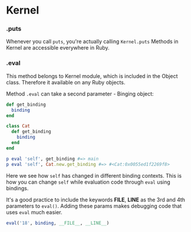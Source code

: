 # Kernel

### .puts

Whenever you call `puts`, you're actually calling `Kernel.puts`
Methods in Kernel are accessible everywhere in Ruby.

### .eval

This method belongs to Kernel module, which is included in the Object class.
Therefore it available on any Ruby objects.

Method `.eval` can take a second parameter - Binging object:

```ruby
def get_binding
  binding
end

class Cat
  def get_binding
    binding
  end
end

p eval 'self', get_binding #=> main
p eval 'self', Cat.new.get_binding #=> #<Cat:0x0055ed1f2269f8>
```

Here we see how `self` has changed in different binding contexts. 
This is how you can change `self`
while evaluation code through `eval` using bindings.

It's a good practice to include the keywords __FILE__, __LINE__ 
as the 3rd and 4th parameters to `eval()`.
Adding these params makes debugging code that uses `eval` much easier.

```ruby
eval('18', binding, __FILE__, __LINE__)
```
